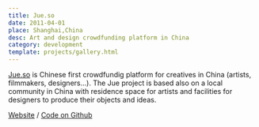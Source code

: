```yaml
---
title: Jue.so
date: 2011-04-01
place: Shanghai,China
desc: Art and design crowdfunding platform in China
category: development
template: projects/gallery.html
---
```

[Jue.so](http://jue.so) is Chinese first crowdfundig platform for creatives in China (artists, filmmakers, designers...). The Jue project is based also on a local community in China with residence space for artists and facilities for designers to produce their objects and ideas.

[Website](http://jue.so) / [Code on Github](https://github.com/clemsos/jueso)
